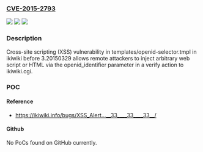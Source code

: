 ### [CVE-2015-2793](https://cve.mitre.org/cgi-bin/cvename.cgi?name=CVE-2015-2793)
![](https://img.shields.io/static/v1?label=Product&message=ikiwiki&color=blue)
![](https://img.shields.io/static/v1?label=Version&message=n%2Fa&color=blue)
![](https://img.shields.io/static/v1?label=Vulnerability&message=Cross-Site%20Scripting&color=brighgreen)

### Description

Cross-site scripting (XSS) vulnerability in templates/openid-selector.tmpl in ikiwiki before 3.20150329 allows remote attackers to inject arbitrary web script or HTML via the openid_identifier parameter in a verify action to ikiwiki.cgi.

### POC

#### Reference
- https://ikiwiki.info/bugs/XSS_Alert...__33____33____33__/

#### Github
No PoCs found on GitHub currently.


